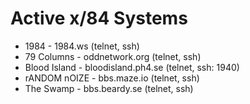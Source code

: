 # Active x/84 Systems

- 1984 - 1984.ws (telnet, ssh)
- 79 Columns - oddnetwork.org (telnet, ssh)
- Blood Island - bloodisland.ph4.se (telnet, ssh: 1940)
- rANDOM nOIZE - bbs.maze.io (telnet, ssh)
- The Swamp - bbs.beardy.se (telnet, ssh)
